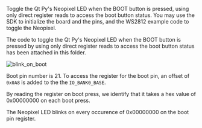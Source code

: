 

Toggle the Qt Py's Neopixel LED when the BOOT button is pressed, using only direct register reads to access the boot button status. You may use the SDK to initialize the board and the pins, and the WS2812 example code to toggle the Neopixel. 

The code to toggle the Qt Py's Neopixel LED when the BOOT button is pressed by using only direct register reads to access the boot button status has been attached in this folder.

![blink_on_boot](https://user-images.githubusercontent.com/114099174/200090063-4bb468eb-cbae-46fa-bdc5-82a3193f4ce8.gif)

Boot pin number is 21. To access the register for the boot pin, an offset of `0x0A8` is added to the the `IO_BANK0_BASE`. 

By reading the register on boot press, we identify that it takes a hex value of 0x00000000 on each boot press.

The Neopixel LED blinks on every occurence of 0x00000000 on the boot pin register.
